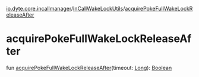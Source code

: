 [io.dyte.core.incallmanager](../index.md)/[InCallWakeLockUtils](index.md)/[acquirePokeFullWakeLockReleaseAfter](acquire-poke-full-wake-lock-release-after.md)

# acquirePokeFullWakeLockReleaseAfter


fun [acquirePokeFullWakeLockReleaseAfter](acquire-poke-full-wake-lock-release-after.md)(timeout: [Long](https://kotlinlang.org/api/latest/jvm/stdlib/kotlin/-long/index.html)): [Boolean](https://kotlinlang.org/api/latest/jvm/stdlib/kotlin/-boolean/index.html)
